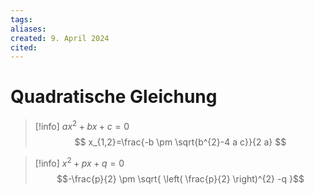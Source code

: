 ```yaml
---
tags: 
aliases: 
created: 9. April 2024
cited:
---
```


# Quadratische Gleichung

> [!info] $ax^{2}+bx+c = 0$
$$ x_{1,2}=\frac{-b \pm \sqrt{b^{2}-4 a c}}{2 a} $$

> [!info] $x^{2}+px+q=0$
> $$-\frac{p}{2} \pm \sqrt{ \left( \frac{p}{2} \right)^{2} -q }$$
